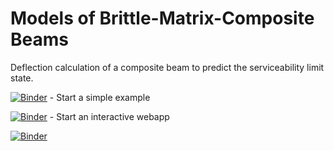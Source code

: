 # Models of Brittle-Matrix-Composite Beams

Deflection calculation of a composite beam to predict the serviceability limit state.

[![Binder](https://mybinder.org/badge.svg)](https://mybinder.org/v2/gh/bmcs-group/bmcs_beam/master?urlpath=%2Fapps%2Fbmcs_beam/bending/deflection_profile.ipynb) - Start a simple example

[![Binder](https://mybinder.org/badge.svg)](https://mybinder.org/v2/gh/bmcs-group/bmcs_beam/master?urlpath=%2Fapps%2Fwebapps/bmcs_bending_app.ipynb) - Start an interactive webapp

[![Binder](https://mybinder.org/badge.svg)](https://mybinder.org/v2/gh/bmcs-group/bmcs_beam.git/master?filepath=webapps/bmcs_bending_app.ipynb)
